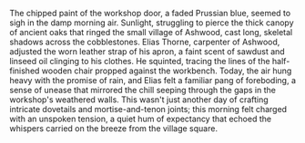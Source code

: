 The chipped paint of the workshop door, a faded Prussian blue, seemed to sigh in the damp morning air.  Sunlight, struggling to pierce the thick canopy of ancient oaks that ringed the small village of Ashwood, cast long, skeletal shadows across the cobblestones.  Elias Thorne, carpenter of Ashwood, adjusted the worn leather strap of his apron, a faint scent of sawdust and linseed oil clinging to his clothes.  He squinted, tracing the lines of the half-finished wooden chair propped against the workbench.  Today, the air hung heavy with the promise of rain, and Elias felt a familiar pang of foreboding, a sense of unease that mirrored the chill seeping through the gaps in the workshop's weathered walls.  This wasn't just another day of crafting intricate dovetails and mortise-and-tenon joints; this morning felt charged with an unspoken tension, a quiet hum of expectancy that echoed the whispers carried on the breeze from the village square.
